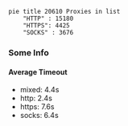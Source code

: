 
```mermaid
pie title 20610 Proxies in list
    "HTTP" : 15180
    "HTTPS": 4425
    "SOCKS" : 3676
```

### Some Info
#### Average Timeout

- mixed: 4.4s
- http: 2.4s
- https: 7.6s
- socks: 6.4s